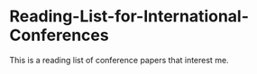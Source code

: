 # Reading-List-for-International-Conferences
This is a reading list of conference papers that interest me.
